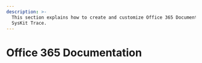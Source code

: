 ```yaml
---
description: >-
  This section explains how to create and customize Office 365 Documentation in
  SysKit Trace.
---
```


# Office 365 Documentation

